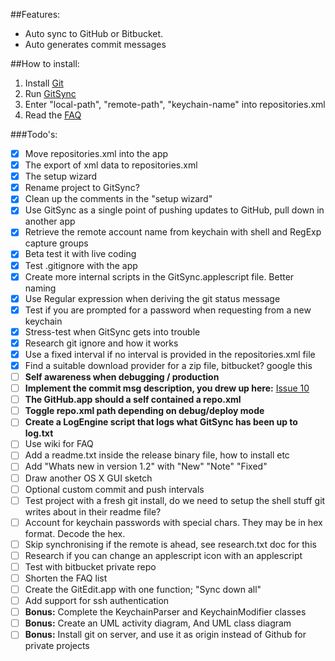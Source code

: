 ##Features:
- Auto sync to GitHub or Bitbucket. 
- Auto generates commit messages

##How to install:
1. Install [Git](http://git-scm.com/download/mac) 
2. Run [GitSync](https://github.com/eonist/GitSync/releases/download/0.9.1/GitSync.zip) 
3. Enter "local-path", "remote-path", "keychain-name" into repositories.xml  
4. Read the [FAQ](https://github.com/eonist/GitSync/wiki/Frequently-Asked-Questions)

###Todo's:
- [x] Move repositories.xml into the app
- [x] The export of xml data to repositories.xml
- [x] The setup wizard
- [x] Rename project to GitSync?
- [x] Clean up the comments in the "setup wizard"
- [x] Use GitSync as a single point of pushing updates to GitHub, pull down in another app
- [x] Retrieve the remote account name from keychain with shell and RegExp capture groups
- [x] Beta test it with live coding
- [x] Test .gitignore with the app
- [x] Create more internal scripts in the GitSync.applescript file. Better naming
- [x] Use Regular expression when deriving the git status message
- [x] Test if you are prompted for a password when requesting from a new keychain
- [x] Stress-test when GitSync gets into trouble
- [x] Research git ignore and how it works
- [x] Use a fixed interval if no interval is provided in the repositories.xml file
- [x] Find a suitable download provider for a zip file, bitbucket? google this
- [ ] **Self awareness when debugging / production**
- [ ] **Implement the commit msg description, you drew up here:** [Issue 10](https://github.com/eonist/GitSync/issues/10)
- [ ] **The GitHub.app should a self contained a repo.xml**
- [ ] **Toggle repo.xml path depending on debug/deploy mode**
- [ ] **Create a LogEngine script that logs what GitSync has been up to log.txt**
- [ ] Use wiki for FAQ
- [ ] Add a readme.txt inside the release binary file, how to install etc
- [ ] Add "Whats new in version 1.2" with "New" "Note" "Fixed"
- [ ] Draw another OS X GUI sketch
- [ ] Optional custom commit and push intervals
- [ ] Test project with a fresh git install, do we need to setup the shell stuff git writes about in their readme file?
- [ ] Account for keychain passwords with special chars. They may be in hex format. Decode the hex.
- [ ] Skip synchronising if the remote is ahead, see research.txt doc for this
- [ ] Research if you can change an applescript icon with an applescript
- [ ] Test with bitbucket private repo
- [ ] Shorten the FAQ list
- [ ] Create the GitEdit.app with one function; "Sync down all"
- [ ] Add support for ssh authentication
- [ ] **Bonus:** Complete the KeychainParser and KeychainModifier classes
- [ ] **Bonus:** Create an UML activity diagram, And UML class diagram
- [ ] **Bonus:** Install git on server, and use it as origin instead of Github for private projects